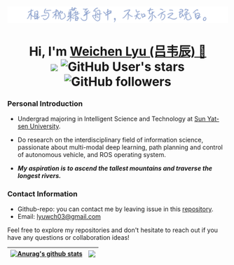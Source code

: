 <!--<img src="assets/ChunJiangHuaYueYe_blue.png" style="zoom:100%;" />-->
<!--![image-20240714183208019](./assets/RenMinWanSui.png)-->

<!--<div align=center>-->
<!--<img src="./assets/image-20240714192038908.png" width="650px">-->
<!--</div>-->

![image-20240714184502313](./assets/ChiBiFu.png)

<h1 align="center">
  Hi, I'm <a href="https://tianxingchen.github.io/" target="_blank">Weichen Lyu (吕韦辰) 👋</a> <br>
	<a href="https://hits.seeyoufarm.com"><img src="https://hits.seeyoufarm.com/api/count/incr/badge.svg?url=https%3A%2F%2Fmatthew-lyu.github.io&count_bg=%233FDBD2&title_bg=%233D62C7&icon=googlepodcasts.svg&icon_color=%23E9F742&title=Page+Viewers&edge_flat=false"/></a>
	<img alt="GitHub User's stars" src="https://img.shields.io/github/stars/Matthew-Lyu">
	<img alt="GitHub followers" src="https://img.shields.io/github/followers/Matthew-Lyu">
<br>

### Personal Introduction 

- Undergrad majoring in Intelligent Science and Technology at [Sun Yat-sen University](https://www.sysu.edu.cn).

- Do research on the interdisciplinary field of information science, passionate about multi-modal deep learning, path planning and control of autonomous vehicle, and ROS operating system.

- ***My aspiration is to ascend the tallest mountains and traverse the longest rivers.***

### <!--Project Highlights-->

<!--[Autonomous Driving Project](https://github.com/Matthew-Lyu/AutoDrivingSimulation): Autonomous vehicle simulation based on ROS Noetic: path planning and controller.-->

<!--[Computer Vision Project](https://github.com/Matthew-Lyu/Plant-Pathology-2021): Deep learning approaches solve the fine-grained classification problem in plant leaf pathology.-->

### Contact Information 

-  Github-repo: you can contact me by leaving issue in this [repository](https://github.com/Matthew-Lyu/Matthew-Lyu/).
-  Email: lyuwch03@gmail.com

Feel free to explore my repositories and don't hesitate to reach out if you have any questions or collaboration ideas! 

| <a href="https://github.com/anuraghazra/github-readme-stats"><img align="center" src="https://github-readme-stats.vercel.app/api?username=Matthew-Lyu&show_icons=true&include_all_commits=true&theme=buefy&hide_border=true" alt="Anurag's github stats" /></a> | <a href="https://github.com/anuraghazra/github-readme-stats"><img align="center" src="https://github-readme-stats.vercel.app/api/top-langs/?username=Matthew-Lyu&layout=compact&theme=buefy&hide_border=true" /></a> |
| ------------- | ------------- |

<!--![image-20240714184502313](./assets/ChiBiFu.png)-->

<!--![image-20240714185148055](./assets/hello_there.png)-->

